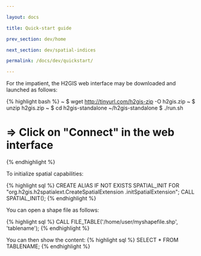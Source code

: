 ```yaml
---

layout: docs

title: Quick-start guide

prev_section: dev/home

next_section: dev/spatial-indices

permalink: /docs/dev/quickstart/

---
```


For the impatient, the H2GIS web interface may be downloaded and launched as
follows:

{% highlight bash %}
~ $ wget http://tinyurl.com/h2gis-zip -O h2gis.zip
~ $ unzip h2gis.zip
~ $ cd h2gis-standalone
~/h2gis-standalone $ ./run.sh
# => Click on "Connect" in the web interface
{% endhighlight %}

To initialize spatial capabilities:

{% highlight sql %}
CREATE ALIAS IF NOT EXISTS SPATIAL_INIT FOR
    "org.h2gis.h2spatialext.CreateSpatialExtension
        .initSpatialExtension";
CALL SPATIAL_INIT();
{% endhighlight %}

You can open a shape file as follows:

{% highlight sql %}
CALL FILE_TABLE('/home/user/myshapefile.shp', 'tablename');
{% endhighlight %}

You can then show the content:
{% highlight sql %}
SELECT * FROM TABLENAME;
{% endhighlight %}
